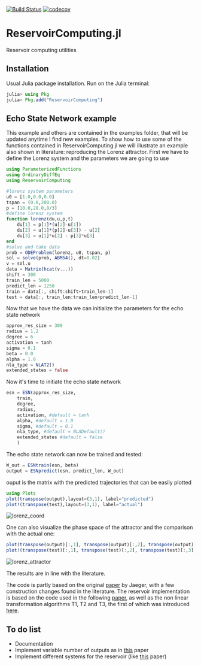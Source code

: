 [![Build Status](https://travis-ci.com/SciML/ReservoirComputing.jl.svg?branch=master)](https://travis-ci.com/github/SciML/ReservoirComputing.jl)
[![codecov](https://codecov.io/gh/SciML/ReservoirComputing.jl/branch/master/graph/badge.svg)](https://codecov.io/gh/SciML/ReservoirComputing.jl)

# ReservoirComputing.jl
Reservoir computing utilities
## Installation
Usual Julia package installation. Run on the Julia terminal:
```julia
julia> using Pkg
julia> Pkg.add("ReservoirComputing")
```
## Echo State Network example

This example and others are contained in the examples folder, that will be updated anytime I find new examples.
To show how to use some of the functions contained in ReservoirComputing.jl we will illustrate an example also shown in literature: reproducing the Lorenz attractor.
First we have to define the Lorenz system and the parameters we are going to use
```julia
using ParameterizedFunctions
using OrdinaryDiffEq
using ReservoirComputing

#lorenz system parameters
u0 = [1.0,0.0,0.0]                       
tspan = (0.0,200.0)                      
p = [10.0,28.0,8/3]
#define lorenz system 
function lorenz(du,u,p,t)
    du[1] = p[1]*(u[2]-u[1])
    du[2] = u[1]*(p[2]-u[3]) - u[2]
    du[3] = u[1]*u[2] - p[3]*u[3]
end
#solve and take data
prob = ODEProblem(lorenz, u0, tspan, p)  
sol = solve(prob, ABM54(), dt=0.02)   
v = sol.u
data = Matrix(hcat(v...))
shift = 300
train_len = 5000
predict_len = 1250
train = data[:, shift:shift+train_len-1]
test = data[:, train_len:train_len+predict_len-1]
```
Now that we have the data we can initialize the parameters for the echo state network
```julia
approx_res_size = 300
radius = 1.2
degree = 6
activation = tanh
sigma = 0.1
beta = 0.0
alpha = 1.0
nla_type = NLAT2()
extended_states = false
```
Now it's time to initiate the echo state network
```julia
esn = ESN(approx_res_size,
    train,
    degree,
    radius,
    activation, #default = tanh
    alpha, #default = 1.0
    sigma, #default = 0.1
    nla_type, #default = NLADefault()
    extended_states #default = false
    )
```
The echo state network can now be trained and tested:
```julia
W_out = ESNtrain(esn, beta)
output = ESNpredict(esn, predict_len, W_out)
```
ouput is the matrix with the predicted trajectories that can be easily plotted 
```julia
using Plots
plot(transpose(output),layout=(3,1), label="predicted")
plot!(transpose(test),layout=(3,1), label="actual")
```
![lorenz_coord](https://user-images.githubusercontent.com/10376688/81470264-42f5c800-91ea-11ea-98a2-a8a8d7d96155.png)

One can also visualize the phase space of the attractor and the comparison with the actual one:
```julia
plot(transpose(output)[:,1], transpose(output)[:,2], transpose(output)[:,3], label="predicted")
plot!(transpose(test)[:,1], transpose(test)[:,2], transpose(test)[:,3], label="actual")
```
![lorenz_attractor](https://user-images.githubusercontent.com/10376688/81470281-5a34b580-91ea-11ea-9eea-d2b266da19f4.png)

The results are in line with the literature.

The code is partly based on the original [paper](http://www.scholarpedia.org/article/Echo_state_network) by Jaeger, with a few construction changes found in the literature. The reservoir implementation is based on the code used in the following [paper](https://arxiv.org/pdf/1906.08829.pdf), as well as the non linear transformation algorithms T1, T2 and T3, the first of which was introduced [here](https://www.researchgate.net/publication/322457145_Model-Free_Prediction_of_Large_Spatiotemporally_Chaotic_Systems_from_Data_A_Reservoir_Computing_Approach).


## To do list
* Documentation
* Implement variable number of outputs as in [this](https://aip.scitation.org/doi/10.1063/1.4979665) paper
* Implement different systems for the reservoir (like [this](https://arxiv.org/pdf/1410.0162.pdf) paper)
